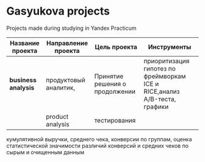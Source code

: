 # Gasyukova projects
 Projects made during studying in Yandex Practicum
 
**Название проекта** | Направление проекта  | Цель проекта                   | Инструменты 
---------------------|--------------------- |--------------------------------|----------------------------------
**business analysis**|продуктовый аналитик, | Принятие решения о продолжении | приоритизация гипотез по фреймворкам ICE и RICE,анализ A/B-теста, графики    
                     |product analysis      |тестирования                    | 
кумулятивной выручки, среднего чека, конверсии по группам, оценка статистической значимости различий конверсий и средних чеков по сырым и очищенным данным
